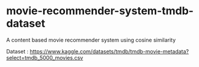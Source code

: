 # movie-recommender-system-tmdb-dataset
A content based movie recommender system using cosine similarity

Dataset : https://www.kaggle.com/datasets/tmdb/tmdb-movie-metadata?select=tmdb_5000_movies.csv
